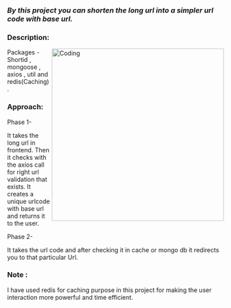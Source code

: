 
### ***By this project you can shorten the long url into a simpler url code with base url.***

### Description:



<img align="right" alt="Coding" width="400" src="https://user-images.githubusercontent.com/114577936/208366880-d42dc0cb-ae0e-4455-b97c-4722a6e34d33.jpg">

Packages - Shortid , mongoose , axios , util and redis(Caching).

### Approach:
Phase 1-

It takes the long url in frontend.
Then it checks with the axios call for right url validation that exists.
It creates a unique urlcode with base url and returns it to the user.

Phase 2-

It takes the url code and after checking it in cache or mongo db it redirects you to that particular Url.

### Note :

I have used redis for caching purpose in this project for making the user interaction more powerful and time efficient.




